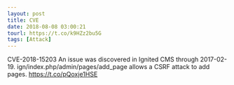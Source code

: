 ```yaml
---
layout: post
title: CVE
date: 2018-08-08 03:00:21
tourl: https://t.co/k9HZz2bu5G
tags: [Attack]
---
```

CVE-2018-15203 An issue was discovered in Ignited CMS through 2017-02-19. ign/index.php/admin/pages/add_page allows a CSRF attack to add pages.  https://t.co/pQoxje1HSE
